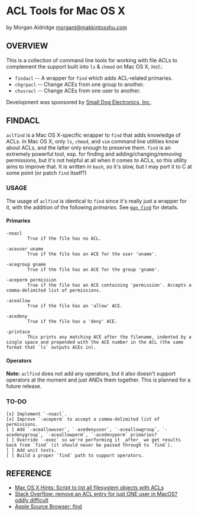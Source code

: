 ACL Tools for Mac OS X
======================
by Morgan Aldridge <morgant@makkintosshu.com>

OVERVIEW
--------

This is a collection of command line tools for working with file ACLs to complement the support built into `ls` & `chmod` on Mac OS X, incl.:

* `findacl` -- A wrapper for `find` which adds ACL-related primaries.
* `chgrpacl` -- Change ACEs from one group to another.
* `chusracl` -- Change ACEs from one user to another.

Development was sponsored by [Small Dog Electronics, Inc.](http://www.smalldog.com/)

FINDACL
-------

`aclfind` is a Mac OS X-specific wrapper to `find` that adds knowledge of ACLs. In Mac OS X, only `ls`, `chmod`, and `vim` command line utilities know about ACLs, and the latter only enough to preserve them. `find` is an extremely powerful tool, esp. for finding and adding/changing/removing permissions, but it's not helpful at all when it comes to ACLs, so this utility aims to improve that. It is written in `bash`, so it's slow, but I may port it to C at some point (or patch `find` itself?)

### USAGE

The usage of `aclfind` is identical to `find` since it's really just a wrapper for it, with the addition of the following _primaries_. See [`man find`](https://developer.apple.com/library/mac/#documentation/Darwin/Reference/ManPages/man1/find.1.html) for details.

#### Primaries

	-noacl
	        True if the file has no ACL.
	
	-aceuser uname
	        True if the file has an ACE for the user 'uname'.
	
	-acegroup gname
	        True if the file has an ACE for the group 'gname'.
	
	-aceperm permission
	        True if the file has an ACE containing 'permission'. Accepts a comma-delimited list of permissions.
	
	-aceallow
	        True if the file has an 'allow' ACE.
	
	-acedeny
	        True if the file has a 'deny' ACE.
	
	-printace
	        This prints any matching ACE after the filename, indented by a single space and prepended with the ACE number in the ACL (the same format that `ls` outputs ACEs in).
	
#### Operators

**Note:** `aclfind` does not add any operators, but it also doesn't support operators at the moment and just ANDs them together. This is planned for a future release.

### TO-DO

	[x] Implement `-noacl`.
	[x] Improve `-aceperm` to accept a comma-delimited list of permissions.
	[ ] Add `-aceallowuser`, `-acedenyuser`, `-aceallowgroup`, `-acedenygroup`, `-aceallowperm`, `-acedenyperm` primaries?
	[ ] Override `-exec` so we're performing it _after_ we get results back from `find` (it should never be passed through to `find`).
	[ ] Add unit tests.
	[ ] Build a proper `find` path to support operators.

REFERENCE
---------

* [Mac OS X Hints: Script to list all filesystem objects with ACLs](http://hints.macworld.com/article.php?story=20080816224959309)
* [Stack Overflow: remove an ACL entry for just ONE user in MacOS? oddly difficult](http://stackoverflow.com/questions/637871/remove-an-acl-entry-for-just-one-user-in-macos-oddly-difficult)
* [Apple Source Browser: find](http://www.opensource.apple.com/source/shell_cmds/shell_cmds-162/find/)
